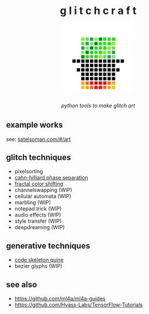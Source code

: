 <h1 align="center"> g l i t c h c r a f t </h1>
<div align="center"><img src="./logo/logo.png" width="192"></div>

<h6 align="center"> python tools to make glitch art </h6>

## example works
see: [satejsoman.com/#/art](https://satejsoman.com/#/art)

## glitch techniques
- pixelsorting
- [cahn-hilliard phase separation](docs/ch.md)
- [fractal color shifting](docs/fractal.md)
- channelswapping (WIP)
- cellular automata (WIP)
- marbling (WIP)
- notepad trick (WIP)
- audio effects (WIP)
- style transfer (WIP)
- deepdreaming (WIP)

## generative techniques
- [code skeleton quine](generative/code_skeleton/README.md)
- bezier glyphs (WIP)

## see also
- https://github.com/ml4a/ml4a-guides
- https://github.com/Hvass-Labs/TensorFlow-Tutorials
